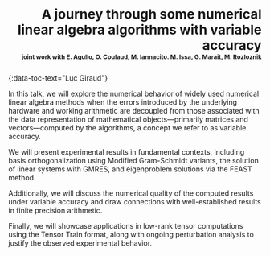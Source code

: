 <h3 id="giraud" style="text-align: right;font-size:26px !important;">A journey through some numerical linear algebra algorithms with variable accuracy <div style="font-size:12px !important;">joint work with E. Agullo, O. Coulaud, M. Iannacito. M. Issa, G. Marait, M. Rozloznik</div></h3>
{:data-toc-text="Luc Giraud"}

In this talk, we will explore the numerical behavior of widely used numerical 
linear algebra methods when the errors introduced by the underlying hardware 
and working arithmetic are decoupled from those associated with the data 
representation of mathematical objects—primarily matrices and vectors—computed 
by the algorithms, a concept we refer to as variable accuracy.

We will present experimental results in fundamental contexts, including basis 
orthogonalization using Modified Gram-Schmidt variants, the solution of linear
systems with GMRES, and eigenproblem solutions via the FEAST method.

Additionally, we will discuss the numerical quality of the computed results 
under variable accuracy and draw connections with well-established results in
finite precision arithmetic.

Finally, we will showcase applications in low-rank tensor computations using 
the Tensor Train format, along with ongoing perturbation analysis to justify 
the observed experimental behavior.

<LeftMouse>
